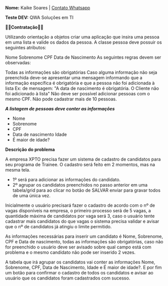 **Nome:** Kaike Soares | [Contato Whatsapp](href="https://api.whatsapp.com/send?phone=5511971002004">)

**Teste DEV:** QWA Soluções em TI



**💭💭Contratação💭💭**  

Utilizando orientação a objetos criar uma aplicação que insira uma pessoa em uma lista e valide os dados da pessoa.
A classe pessoa deve possuir os seguintes atributos:

Nome
Sobrenome
CPF
Data de Nascimento
As seguintes regras devem ser observadas:

Todas as informações são obrigatórias
Caso alguma informação não seja preenchida deve-se apresentar uma mensagem informando que a informação específica é obrigatória e que a pessoa não foi adicionada à lista
Ex: de mensagem: "A data de nascimento é obrigatória. O Cliente não foi adicionado à lista"
Não deve ser possível adicionar pessoas com o mesmo CPF.
Não pode cadastrar mais de 10 pessoas.

***A listagem de pessoas deve conter as informações***
- Nome
- Sobrenome
- CPF
- Data de nascimento
Idade
- É maior de idade?

**Descrição do problema**

A empresa XPTO precisa fazer um sistema de cadastro de candidatos para seu programa de Trainee. O cadastro será feito em 2 momentos, mas na mesma tela.

- 1º será para adicionar as informações do candidato. 
- 2º agrupar os candidatos preenchidos no passo anterior em uma tabela/grid para ao clicar no botão de SALVAR enviar para gravar todos de uma única vez.

Inicialmente o usuário precisará fazer o cadastro de acordo com o nº de vagas disponíveis na empresa, o primeiro processo será de 5 vagas, a quantidade máxima de candidatos por vaga será 3, caso o usuário tente cadastrar mais candidatos do que vagas o sistema precisa validar e avisar que o nº de candidatos já atingiu o limite permitido.

As informações necessárias para inserir um candidato é Nome, Sobrenome, CPF e Data de nascimento, todas as informações são obrigatórias, caso não for preenchido o usuário deve ser avisado sobre qual campo está com problema e o mesmo candidato não pode ser inserido 2 vezes.

A tabela que irá agrupar os candidatos vai conter as informações Nome, Sobrenome, CPF, Data de Nascimento, Idade e É maior de idade?. E por fim um botão para confirmar o cadastro de todos os candidatos e avisar ao usuário que os candidatos foram cadastrados com sucesso.